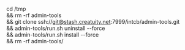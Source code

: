 cd /tmp \
    && rm -rf admin-tools \
    && git clone ssh://git@stash.creatuity.net:7999/intcb/admin-tools.git \
    && admin-tools/run.sh uninstall --force \
    && admin-tools/run.sh install --force \
    && rm -rf admin-tools/
